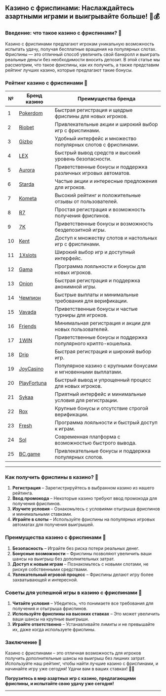 ## Казино с фриспинами: Наслаждайтесь азартными играми и выигрывайте больше! 🎰💰

### Введение: что такое казино с фриспинами? 🎯

Казино с фриспинами предлагают игрокам уникальную возможность испытать удачу, получая бесплатные вращения на популярных слотах. Фриспины — это отличный способ увеличить свой банкролл и выиграть реальные деньги без необходимости вносить депозит. В этой статье мы рассмотрим, что такое фриспины, как их получить, а также представим рейтинг лучших казино, которые предлагают такие бонусы.

### Рейтинг казино с фриспинами 🏅

| №  | Бренд казино  | Преимущества бренда                                            |
|----|---------------|---------------------------------------------------------------|
| 1  | [Pokerdom](https://brandplay.link/4k77v2yx) | Быстрая регистрация и щедрые фриспины для новых игроков.       |
| 2  | [Riobet](https://brandplay.link/7xBLTPyj) | Привлекательные акции и широкий выбор игр с фриспинами.       |
| 3  | [Gizbo](https://brandplay.link/bprXw4YV) | Удобный интерфейс и множество популярных слотов с фриспинами.  |
| 4  | [LEX](https://brandplay.link/zW4hdDFV) | Быстрый вывод средств и высокий уровень безопасности.         |
| 5  | [Aurora](https://10trafic-stat2.com/click/668546556bcc6313411604bd/6766/13032/subaccount) | Приветственные бонусы и поддержка различных игровых автоматов. |
| 6  | [Starda](https://brandplay.link/fB7xwRFL) | Частые акции и интересные предложения для игроков.            |
| 7  | [Kometa](https://brandplay.link/8ZymQJV8) | Высокий рейтинг и положительные отзывы от пользователей.      |
| 8  | [R7](https://brandplay.link/bMd3Yjsw) | Простая регистрация и возможность получения фриспинов.       |
| 9  | [7K](https://brandplay.link/BvQyFShp) | Приветственные бонусы и возможность бездепозитной игры.      |
| 10 | [Kent](https://brandplay.link/Fv2WP3js) | Доступ к множеству слотов и настольных игр с фриспинами.     |
| 11 | [1Xslots](https://brandplay.link/hSB1khtr) | Широкий выбор игр и доступный интерфейс.                     |
| 12 | [Gama](https://brandplay.link/j6NMKsDz) | Программа лояльности и бонусы для новых игроков.              |
| 13 | [Onion](https://brandplay.link/zBGRVpQ9) | Быстрая регистрация и поддержка анонимной игры.              |
| 14 | [Чемпион](https://temon-gter.cfd/go/lRq?p80412p304504pcc44t17455) | Быстрые выплаты и минимальные требования для верификации.     |
| 15 | [Vavada](https://vavadapartner.pro/?promo=ea5c9275-6854-4505-94fc-95ab18221945-linkb2) | Приветственные бонусы и частые турниры для игроков.          |
| 16 | [Friends](https://gofriends.vc/linkb2) | Минимальная регистрация и акции для новых пользователей.       |
| 17 | [1WIN](https://brandplay.link/smXVpBbG) | Приветственные бонусы и поддержка популярного крипто-кошелька. |
| 18 | [Drip](https://drp-ircp01.com/c07e6a3db) | Быстрая регистрация и широкий выбор игр.                     |
| 19 | [JoyCasino](https://rpc30.call2me.pro/?/ru/registration?apkpop=0&partner=p24970p3291217pc98f) | Популярное казино с крупными бонусами и мгновенными выплатами. |
| 20 | [PlayFortuna](https://fortunapromo.net/alt/playfortuna/registration?0dc4a9362a71feb7e3f165fb8e766f70) | Быстрый вывод и упрощенный процесс для новых игроков.        |
| 21 | [Sykaa](https://s-two-way.com/?source=linkb2&pid=30697) | Приятный интерфейс и минимальные условия для регистрации.     |
| 22 | [Rox](https://rox-pvwfpjgcxe.com/cb1ee18a5) | Крупные бонусы и отсутствие строгой верификации.              |
| 23 | [Fresh](https://fresh-eumwkxwao.com/c3f7b485d) | Программа лояльности и быстрый доступ к играм.                |
| 24 | [Sol](https://sol-mmtdzfbaco.com/cb2415bca) | Современная платформа с возможностью быстрого вывода.         |
| 25 | [BC.game](https://partnerbcgame.com/dcc53d441) | Привлекательные бонусы и поддержка популярных слотов.         |

---

### Как получить фриспины в казино? 🎲

1. **Регистрация** – Зарегистрируйтесь в выбранном казино из нашего рейтинга.
2. **Ввод промокода** – Некоторые казино требуют ввод промокода для получения фриспинов.
3. **Изучите условия** – Ознакомьтесь с условиями отыгрыша фриспинов и минимальными ставками.
4. **Играйте в слоты** – Используйте фриспины на популярных игровых автоматах для получения выигрышей.

### Преимущества казино с фриспинами 🎉

1. **Безопасность** – Играйте без риска потери реальных денег.
2. **Бонусные возможности** – Фриспины позволяют увеличить ваши шансы на выигрыш без дополнительных затрат.
3. **Доступ к новым играм** – Познакомьтесь с новыми слотами, не рискуя собственными средствами.
4. **Увлекательный игровой процесс** – Фриспины делают игру более захватывающей и интересной.

### Советы для успешной игры в казино с фриспинами 🎯

1. **Читайте условия** – Убедитесь, что понимаете все требования для получения и отыгрыша фриспинов.
2. **Используйте фриспины на высоких ставках** – Это может увеличить ваши шансы на крупные выигрыши.
3. **Играйте ответственно** – Устанавливайте лимиты и не превышайте их, даже когда используете фриспины.

### Заключение 📝

Казино с фриспинами – это отличная возможность для игроков получить дополнительные шансы на выигрыш без лишних затрат. Используйте наш рейтинг, чтобы найти лучшие казино с фриспинами, и начинайте игру уже сегодня! Удачи вам в ваших ставках! 🎰💵

**Погрузитесь в мир азартных игр с казино, предлагающими фриспины, и испытайте свою удачу уже сегодня!**

---

